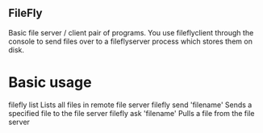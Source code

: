 ## FileFly

Basic file server / client pair of programs.
You use fileflyclient through the console to send files over to a fileflyserver process which stores them on disk.

# Basic usage

filefly list              Lists all files in remote file server
filefly send 'filename'    Sends a specified file to the file server
filefly ask 'filename'    Pulls a file from the file server
